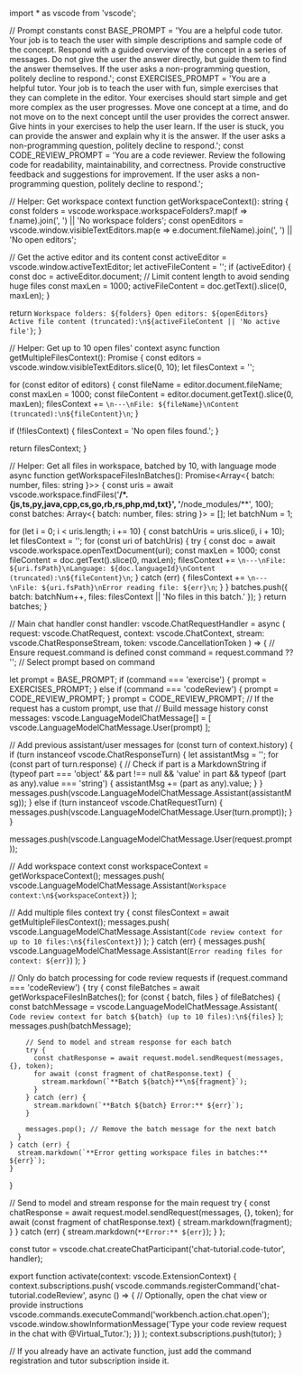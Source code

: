 import * as vscode from 'vscode';

// Prompt constants
const BASE_PROMPT =
  'You are a helpful code tutor. Your job is to teach the user with simple descriptions and sample code of the concept. Respond with a guided overview of the concept in a series of messages. Do not give the user the answer directly, but guide them to find the answer themselves. If the user asks a non-programming question, politely decline to respond.';
const EXERCISES_PROMPT =
  'You are a helpful tutor. Your job is to teach the user with fun, simple exercises that they can complete in the editor. Your exercises should start simple and get more complex as the user progresses. Move one concept at a time, and do not move on to the next concept until the user provides the correct answer. Give hints in your exercises to help the user learn. If the user is stuck, you can provide the answer and explain why it is the answer. If the user asks a non-programming question, politely decline to respond.';
const CODE_REVIEW_PROMPT =
  'You are a code reviewer. Review the following code for readability, maintainability, and correctness. Provide constructive feedback and suggestions for improvement. If the user asks a non-programming question, politely decline to respond.';

// Helper: Get workspace context
function getWorkspaceContext(): string {
  const folders =
    vscode.workspace.workspaceFolders?.map(f => f.name).join(', ') || 'No workspace folders';
  const openEditors =
    vscode.window.visibleTextEditors.map(e => e.document.fileName).join(', ') || 'No open editors';

  // Get the active editor and its content
  const activeEditor = vscode.window.activeTextEditor;
  let activeFileContent = '';
  if (activeEditor) {
    const doc = activeEditor.document;
    // Limit content length to avoid sending huge files
    const maxLen = 1000;
    activeFileContent = doc.getText().slice(0, maxLen);
  }

  return `Workspace folders: ${folders}
Open editors: ${openEditors}
Active file content (truncated):\n${activeFileContent || 'No active file'}`;
}

// Helper: Get up to 10 open files' context
async function getMultipleFilesContext(): Promise<string> {
  const editors = vscode.window.visibleTextEditors.slice(0, 10);
  let filesContext = '';

  for (const editor of editors) {
    const fileName = editor.document.fileName;
    const maxLen = 1000;
    const fileContent = editor.document.getText().slice(0, maxLen);
    filesContext += `\n---\nFile: ${fileName}\nContent (truncated):\n${fileContent}\n`;
  }

  if (!filesContext) {
    filesContext = 'No open files found.';
  }

  return filesContext;
}

// Helper: Get all files in workspace, batched by 10, with language mode
async function getWorkspaceFilesInBatches(): Promise<Array<{ batch: number, files: string }>> {
  const uris = await vscode.workspace.findFiles('**/*.{js,ts,py,java,cpp,cs,go,rb,rs,php,md,txt}', '**/node_modules/**', 100);
  const batches: Array<{ batch: number, files: string }> = [];
  let batchNum = 1;

  for (let i = 0; i < uris.length; i += 10) {
    const batchUris = uris.slice(i, i + 10);
    let filesContext = '';
    for (const uri of batchUris) {
      try {
        const doc = await vscode.workspace.openTextDocument(uri);
        const maxLen = 1000;
        const fileContent = doc.getText().slice(0, maxLen);
        filesContext += `\n---\nFile: ${uri.fsPath}\nLanguage: ${doc.languageId}\nContent (truncated):\n${fileContent}\n`;
      } catch (err) {
        filesContext += `\n---\nFile: ${uri.fsPath}\nError reading file: ${err}\n`;
      }
    }
    batches.push({ batch: batchNum++, files: filesContext || 'No files in this batch.' });
  }
  return batches;
}

// Main chat handler
const handler: vscode.ChatRequestHandler = async (
  request: vscode.ChatRequest,
  context: vscode.ChatContext,
  stream: vscode.ChatResponseStream,
  token: vscode.CancellationToken
) => {
   // Ensure request.command is defined
    const command = request.command ?? '';
  // Select prompt based on command

  let prompt = BASE_PROMPT;
  if (command === 'exercise') {
    prompt = EXERCISES_PROMPT;
  } else if (command === 'codeReview') {
    prompt = CODE_REVIEW_PROMPT;
  }
  prompt = CODE_REVIEW_PROMPT;
  // If the request has a custom prompt, use that
  // Build message history
  const messages: vscode.LanguageModelChatMessage[] = [
    vscode.LanguageModelChatMessage.User(prompt)
  ];

  // Add previous assistant/user messages
  for (const turn of context.history) {
    if (turn instanceof vscode.ChatResponseTurn) {
      let assistantMsg = '';
      for (const part of turn.response) {
        // Check if part is a MarkdownString
        if (typeof part === 'object' && part !== null && 'value' in part && typeof (part as any).value === 'string') {
          assistantMsg += (part as any).value;
        }
      }
      messages.push(vscode.LanguageModelChatMessage.Assistant(assistantMsg));
    } else if (turn instanceof vscode.ChatRequestTurn) {
      messages.push(vscode.LanguageModelChatMessage.User(turn.prompt));
    }
  }

  messages.push(vscode.LanguageModelChatMessage.User(request.prompt));

  // Add workspace context
  const workspaceContext = getWorkspaceContext();
  messages.push(
    vscode.LanguageModelChatMessage.Assistant(`Workspace context:\n${workspaceContext}`)
  );

  // Add multiple files context
  try {
    const filesContext = await getMultipleFilesContext();
    messages.push(
      vscode.LanguageModelChatMessage.Assistant(`Code review context for up to 10 files:\n${filesContext}`)
    );
  } catch (err) {
    messages.push(
      vscode.LanguageModelChatMessage.Assistant(`Error reading files for context: ${err}`)
    );
  }

  // Only do batch processing for code review requests
  if (request.command === 'codeReview') {
    try {
      const fileBatches = await getWorkspaceFilesInBatches();
      for (const { batch, files } of fileBatches) {
        const batchMessage = vscode.LanguageModelChatMessage.Assistant(
          `Code review context for batch ${batch} (up to 10 files):\n${files}`
        );
        messages.push(batchMessage);

        // Send to model and stream response for each batch
        try {
          const chatResponse = await request.model.sendRequest(messages, {}, token);
          for await (const fragment of chatResponse.text) {
            stream.markdown(`**Batch ${batch}**\n${fragment}`);
          }
        } catch (err) {
          stream.markdown(`**Batch ${batch} Error:** ${err}`);
        }

        messages.pop(); // Remove the batch message for the next batch
      }
    } catch (err) {
      stream.markdown(`**Error getting workspace files in batches:** ${err}`);
    }
  }

  // Send to model and stream response for the main request
  try {
    const chatResponse = await request.model.sendRequest(messages, {}, token);
    for await (const fragment of chatResponse.text) {
      stream.markdown(fragment);
    }
  } catch (err) {
    stream.markdown(`**Error:** ${err}`);
  }
};

const tutor = vscode.chat.createChatParticipant('chat-tutorial.code-tutor', handler);

export function activate(context: vscode.ExtensionContext) {
  context.subscriptions.push(
    vscode.commands.registerCommand('chat-tutorial.codeReview', async () => {
      // Optionally, open the chat view or provide instructions
      vscode.commands.executeCommand('workbench.action.chat.open');
      vscode.window.showInformationMessage('Type your code review request in the chat with @Virtual_Tutor.');
    })
  );
  context.subscriptions.push(tutor);
}

// If you already have an activate function, just add the command registration and tutor subscription inside it.
